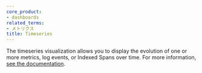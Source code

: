 ```yaml
---
core_product:
- dashboards
related_terms:
- メトリクス
title: Timeseries
---
```

The timeseries visualization allows you to display the evolution of one or more metrics, log events, or Indexed Spans over time. For more information, <a href="/dashboards/widgets/timeseries/">see the documentation</a>.
